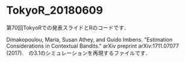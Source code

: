 # TokyoR_20180609
第70回TokyoRでの発表スライドとRのコードです．

Dimakopoulou, Maria, Susan Athey, and Guido Imbens. "Estimation Considerations in Contextual Bandits." arXiv preprint arXiv:1711.07077 (2017).　の3.1のシミュレーションを再現するファイルです．
